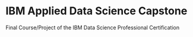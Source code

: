 # IBM Applied Data Science Capstone
Final Course/Project of the IBM Data Science Professional Certification
